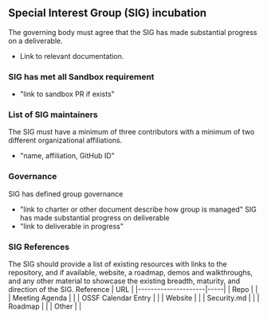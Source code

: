 ## Special Interest Group (SIG) incubation

The governing body must agree that the SIG has made substantial progress on a deliverable.
   * Link to relevant documentation.

### SIG has met all Sandbox requirement
  * "link to sandbox PR if exists"

### List of SIG maintainers
The SIG must have a minimum of three contributors with a minimum of two different organizational affiliations.
  * "name, affiliation, GitHub ID"

### Governance
SIG has defined group governance
  * "link to charter or other document describe how group is managed"
SIG has made substantial progress on deliverable
  * "link to deliverable in progress"


### SIG References
The SIG should provide a list of existing resources with links to the repository, and if available, website, a roadmap, demos and walkthroughs, and any other material to showcase the existing breadth, maturity, and direction of the SIG.
 Reference           | URL |
|---------------------|-----|
| Repo                  |     |
| Meeting Agenda        |     |
| OSSF Calendar Entry   |     |
| Website               |     |
| Security.md           |     |
| Roadmap               |     |
| Other                 |     |
